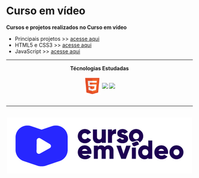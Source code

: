 # Curso em vídeo
**Cursos e projetos realizados no Curso em vídeo**



<ul>
  <li>Principais projetos >> <a href="./principais-projetos">acesse aqui</a></li>
  <li>HTML5 e CSS3 >> <a href="./html-css">acesse aqui</a></li>
  <li>JavaScript >> <a href="./javascript">acesse aqui</a></li>
</ul>

<hr>

<div align="center"><strong>Técnologias Estudadas</strong></div>
<br>
<div align="center">
<img align="center" height="45" src="https://raw.githubusercontent.com/devicons/devicon/master/icons/html5/html5-original.svg">
<img align="center" height="45" src="https://cdn.jsdelivr.net/gh/devicons/devicon/icons/css3/css3-original.svg" />
<img align="center" height="45" src="https://cdn.jsdelivr.net/gh/devicons/devicon/icons/javascript/javascript-original.svg" />
</div>
<br>

<hr>
<br>

<div align="center">
<img src="./images/cursoemvideo-logo.png" width="500">
</div>

